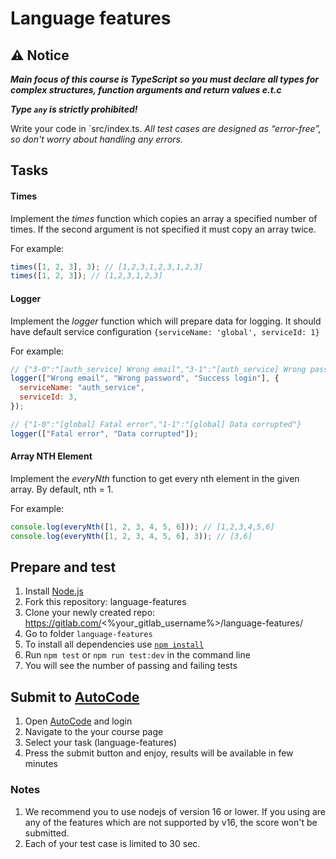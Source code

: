 # Language features

## ⚠ Notice

**_Main focus of this course is TypeScript so you must declare all types for complex structures, function arguments and return values e.t.c_**

**_Type `any` is strictly prohibited!_**

Write your code in `src/index.ts.
_All test cases are designed as “error-free”, so don't worry about handling any errors._

## Tasks

#### Times

Implement the _times_ function which copies an array a specified number of times. If the second argument is not specified it must copy an array twice.

For example:

```js
times([1, 2, 3], 3); // [1,2,3,1,2,3,1,2,3]
times([1, 2, 3]); // [1,2,3,1,2,3]
```

#### Logger

Implement the _logger_ function which will prepare data for logging.
It should have default service configuration `{serviceName: 'global', serviceId: 1}`

For example:

```js
// {"3-0":"[auth_service] Wrong email","3-1":"[auth_service] Wrong password","3-2":"[auth_service] Success login"}
logger(["Wrong email", "Wrong password", "Success login"], {
  serviceName: "auth_service",
  serviceId: 3,
});

// {"1-0":"[global] Fatal error","1-1":"[global] Data corrupted"}
logger(["Fatal error", "Data corrupted"]);
```

#### Array NTH Element

Implement the _everyNth_ function to get every nth element in the given array. By default, nth = 1.

For example:

```js
console.log(everyNth([1, 2, 3, 4, 5, 6])); // [1,2,3,4,5,6]
console.log(everyNth([1, 2, 3, 4, 5, 6], 3)); // [3,6]
```

## Prepare and test

1. Install [Node.js](https://nodejs.org/en/download/)
2. Fork this repository: language-features
3. Clone your newly created repo: https://gitlab.com/<%your_gitlab_username%>/language-features/
4. Go to folder `language-features`
5. To install all dependencies use [`npm install`](https://docs.npmjs.com/cli/install)
6. Run `npm test` or `npm run test:dev` in the command line
7. You will see the number of passing and failing tests

## Submit to [AutoCode](https://autocode.lab.epam.com/)

1. Open [AutoCode](https://autocode.lab.epam.com/) and login
2. Navigate to the your course page
3. Select your task (language-features)
4. Press the submit button and enjoy, results will be available in few minutes

### Notes

1. We recommend you to use nodejs of version 16 or lower. If you using are any of the features which are not supported by v16, the score won't be submitted.
2. Each of your test case is limited to 30 sec.
